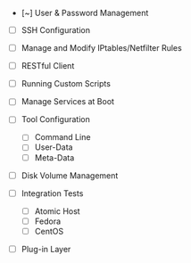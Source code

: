 - [~] User & Password Management
- [ ] SSH Configuration
- [ ] Manage and Modify IPtables/Netfilter Rules
- [ ] RESTful Client
- [ ] Running Custom Scripts
- [ ] Manage Services at Boot
- [ ] Tool Configuration
    - [ ] Command Line
    - [ ] User-Data
    - [ ] Meta-Data
- [ ] Disk Volume Management
- [ ] Integration Tests
    - [ ] Atomic Host
    - [ ] Fedora
    - [ ] CentOS
- [ ] Plug-in Layer

